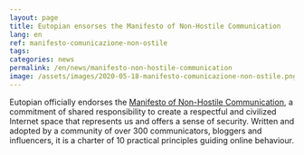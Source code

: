 ```yaml
---
layout: page
title: Eutopian ensorses the Manifesto of Non-Hostile Communication
lang: en
ref: manifesto-comunicazione-non-ostile
tags:
categories: news
permalink: /en/news/manifesto-non-hostile-communication
image: /assets/images/2020-05-18-manifesto-comunicazione-non-ostile.png
---
```


Eutopian officially endorses the [Manifesto of Non-Hostile
Communication](https://paroleostili.it/manifesto/?lang=en), a commitment of
shared responsibility to create a respectful and civilized Internet space that
represents us and offers a sense of security. Written and adopted by a
community of over 300 communicators, bloggers and influencers, it is a charter
of 10 practical principles guiding online behaviour.
